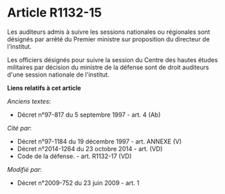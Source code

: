 # Article R1132-15

Les auditeurs admis à suivre les sessions nationales ou régionales sont désignés par arrêté du Premier ministre sur
proposition du directeur de l'institut. 

Les officiers désignés pour suivre la session du Centre des hautes études militaires par décision du ministre de la défense
sont de droit auditeurs d'une session nationale de l'institut.

**Liens relatifs à cet article**

_Anciens textes_:

  - Décret n°97-817 du 5 septembre 1997 - art. 4 (Ab)

_Cité par_:

  - Décret n°97-1184 du 19 décembre 1997 - art. ANNEXE (V)
  - Décret n°2014-1264 du 23 octobre 2014 - art. (VD)
  - Code de la défense. - art. R1132-17 (VD)

_Modifié par_:

  - Décret n°2009-752 du 23 juin 2009 - art. 1
